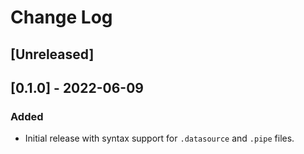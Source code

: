 # Change Log

## [Unreleased]

## [0.1.0] - 2022-06-09

### Added

- Initial release with syntax support for `.datasource` and `.pipe` files.
